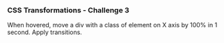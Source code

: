 ### CSS Transformations - Challenge 3

When hovered, move a div with a class of element on X axis by 100% in 1 second. Apply transitions.